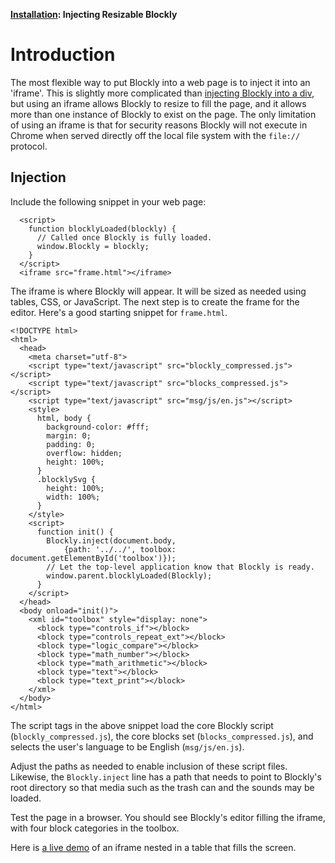 **[Installation](wiki/Installation): Injecting Resizable Blockly**

# Introduction

The most flexible way to put Blockly into a web page is to inject it into an 'iframe'.
This is slightly more complicated than [injecting Blockly into a div](wiki/InjectingFixedSize), but using an iframe allows
Blockly to resize to fill the page, and it allows more than one instance of Blockly to exist on the page.
The only limitation of using an iframe is that for security reasons Blockly will not execute in Chrome when served directly off the local file system with the ` file:// ` protocol.

## Injection

Include the following snippet in your web page:

```
  <script>
    function blocklyLoaded(blockly) {
      // Called once Blockly is fully loaded.
      window.Blockly = blockly;
    }
  </script>
  <iframe src="frame.html"></iframe>
```

The iframe is where Blockly will appear.  It will be sized as needed using tables, CSS, or JavaScript.  The next step is to create the frame for the editor.  Here's a good starting snippet for ` frame.html `.

```
<!DOCTYPE html>
<html>
  <head>
    <meta charset="utf-8">
    <script type="text/javascript" src="blockly_compressed.js"></script>
    <script type="text/javascript" src="blocks_compressed.js"></script>
    <script type="text/javascript" src="msg/js/en.js"></script>
    <style>
      html, body {
        background-color: #fff;
        margin: 0;
        padding: 0;
        overflow: hidden;
        height: 100%;
      }
      .blocklySvg {
        height: 100%;
        width: 100%;
      }
    </style>
    <script>
      function init() {
        Blockly.inject(document.body,
            {path: '../../', toolbox: document.getElementById('toolbox')});
        // Let the top-level application know that Blockly is ready.
        window.parent.blocklyLoaded(Blockly);
      }
    </script>
  </head>
  <body onload="init()">
    <xml id="toolbox" style="display: none">
      <block type="controls_if"></block>
      <block type="controls_repeat_ext"></block>
      <block type="logic_compare"></block>
      <block type="math_number"></block>
      <block type="math_arithmetic"></block>
      <block type="text"></block>
      <block type="text_print"></block>
    </xml>
  </body>
</html>
```

The script tags in the above snippet load the core Blockly script (` blockly_compressed.js `), the core blocks set (` blocks_compressed.js `), and selects the user's language to be English (` msg/js/en.js `).

Adjust the paths as needed to enable inclusion of these script files.  Likewise, the ` Blockly.inject ` line has a path that needs to point to Blockly's root directory so that media such as the trash can and the sounds may be loaded.

Test the page in a browser.  You should see Blockly's editor filling the iframe, with four block categories in the toolbox.

Here is [a live demo](https://blockly-demo.appspot.com/static/demos/iframe/index.html) of an iframe nested in a table that fills the screen.